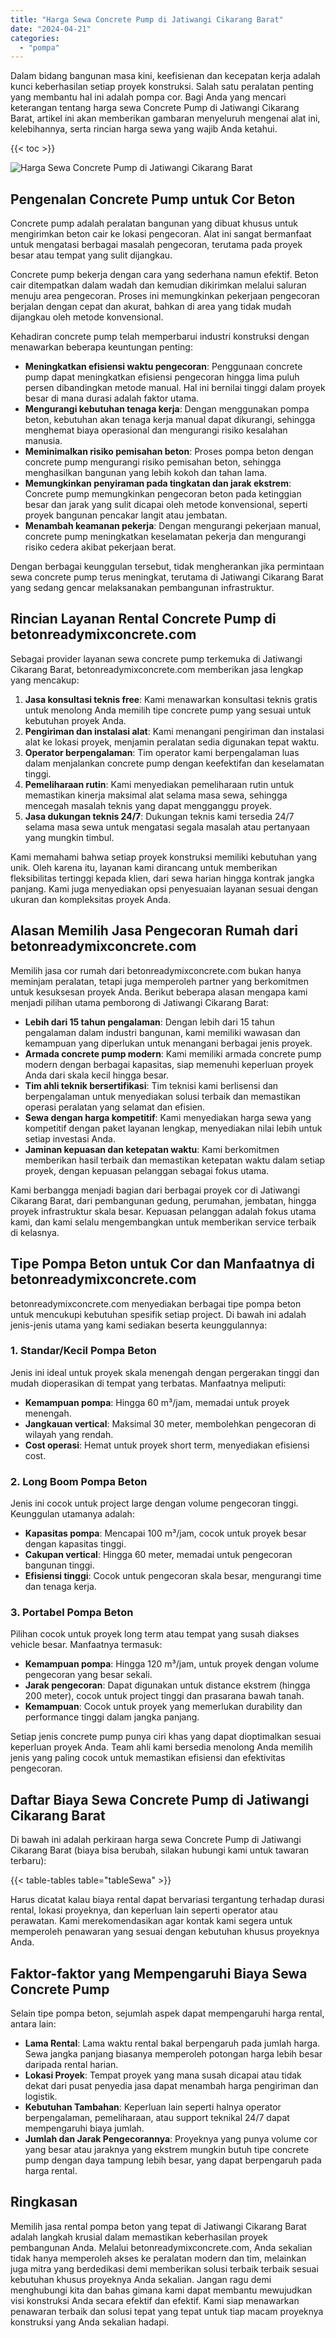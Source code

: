 ```yaml
---
title: "Harga Sewa Concrete Pump di Jatiwangi Cikarang Barat"
date: "2024-04-21"
categories: 
  - "pompa"
---
```


Dalam bidang bangunan masa kini, keefisienan dan kecepatan kerja adalah kunci keberhasilan setiap proyek konstruksi. Salah satu peralatan penting yang membantu hal ini adalah pompa cor. Bagi Anda yang mencari keterangan tentang harga sewa Concrete Pump di Jatiwangi Cikarang Barat, artikel ini akan memberikan gambaran menyeluruh mengenai alat ini, kelebihannya, serta rincian harga sewa yang wajib Anda ketahui.

{{< toc >}}

![Harga Sewa Concrete Pump di Jatiwangi Cikarang Barat](https://betoncor8.github.io/pump/concrete-pump%20(3).png)

## Pengenalan Concrete Pump untuk Cor Beton

Concrete pump adalah peralatan bangunan yang dibuat khusus untuk mengirimkan beton cair ke lokasi pengecoran. Alat ini sangat bermanfaat untuk mengatasi berbagai masalah pengecoran, terutama pada proyek besar atau tempat yang sulit dijangkau.

Concrete pump bekerja dengan cara yang sederhana namun efektif. Beton cair ditempatkan dalam wadah dan kemudian dikirimkan melalui saluran menuju area pengecoran. Proses ini memungkinkan pekerjaan pengecoran berjalan dengan cepat dan akurat, bahkan di area yang tidak mudah dijangkau oleh metode konvensional.

Kehadiran concrete pump telah memperbarui industri konstruksi dengan menawarkan beberapa keuntungan penting:

- **Meningkatkan efisiensi waktu pengecoran**: Penggunaan concrete pump dapat meningkatkan efisiensi pengecoran hingga lima puluh persen dibandingkan metode manual. Hal ini bernilai tinggi dalam proyek besar di mana durasi adalah faktor utama.
- **Mengurangi kebutuhan tenaga kerja**: Dengan menggunakan pompa beton, kebutuhan akan tenaga kerja manual dapat dikurangi, sehingga menghemat biaya operasional dan mengurangi risiko kesalahan manusia.
- **Meminimalkan risiko pemisahan beton**: Proses pompa beton dengan concrete pump mengurangi risiko pemisahan beton, sehingga menghasilkan bangunan yang lebih kokoh dan tahan lama.
- **Memungkinkan penyiraman pada tingkatan dan jarak ekstrem**: Concrete pump memungkinkan pengecoran beton pada ketinggian besar dan jarak yang sulit dicapai oleh metode konvensional, seperti proyek bangunan pencakar langit atau jembatan.
- **Menambah keamanan pekerja**: Dengan mengurangi pekerjaan manual, concrete pump meningkatkan keselamatan pekerja dan mengurangi risiko cedera akibat pekerjaan berat.

Dengan berbagai keunggulan tersebut, tidak mengherankan jika permintaan sewa concrete pump terus meningkat, terutama di Jatiwangi Cikarang Barat yang sedang gencar melaksanakan pembangunan infrastruktur.

## Rincian Layanan Rental Concrete Pump di betonreadymixconcrete.com

Sebagai provider layanan sewa concrete pump terkemuka di Jatiwangi Cikarang Barat, betonreadymixconcrete.com memberikan jasa lengkap yang mencakup:

1. **Jasa konsultasi teknis free**: Kami menawarkan konsultasi teknis gratis untuk menolong Anda memilih tipe concrete pump yang sesuai untuk kebutuhan proyek Anda.
2. **Pengiriman dan instalasi alat**: Kami menangani pengiriman dan instalasi alat ke lokasi proyek, menjamin peralatan sedia digunakan tepat waktu.
3. **Operator berpengalaman**: Tim operator kami berpengalaman luas dalam menjalankan concrete pump dengan keefektifan dan keselamatan tinggi.
4. **Pemeliharaan rutin**: Kami menyediakan pemeliharaan rutin untuk memastikan kinerja maksimal alat selama masa sewa, sehingga mencegah masalah teknis yang dapat mengganggu proyek.
5. **Jasa dukungan teknis 24/7**: Dukungan teknis kami tersedia 24/7 selama masa sewa untuk mengatasi segala masalah atau pertanyaan yang mungkin timbul.

Kami memahami bahwa setiap proyek konstruksi memiliki kebutuhan yang unik. Oleh karena itu, layanan kami dirancang untuk memberikan fleksibilitas tertinggi kepada klien, dari sewa harian hingga kontrak jangka panjang. Kami juga menyediakan opsi penyesuaian layanan sesuai dengan ukuran dan kompleksitas proyek Anda.

## Alasan Memilih Jasa Pengecoran Rumah dari betonreadymixconcrete.com

Memilih jasa cor rumah dari betonreadymixconcrete.com bukan hanya meminjam peralatan, tetapi juga memperoleh partner yang berkomitmen untuk kesuksesan proyek Anda. Berikut beberapa alasan mengapa kami menjadi pilihan utama pemborong di Jatiwangi Cikarang Barat:

- **Lebih dari 15 tahun pengalaman**: Dengan lebih dari 15 tahun pengalaman dalam industri bangunan, kami memiliki wawasan dan kemampuan yang diperlukan untuk menangani berbagai jenis proyek.
- **Armada concrete pump modern**: Kami memiliki armada concrete pump modern dengan berbagai kapasitas, siap memenuhi keperluan proyek Anda dari skala kecil hingga besar.
- **Tim ahli teknik bersertifikasi**: Tim teknisi kami berlisensi dan berpengalaman untuk menyediakan solusi terbaik dan memastikan operasi peralatan yang selamat dan efisien.
- **Sewa dengan harga kompetitif**: Kami menyediakan harga sewa yang kompetitif dengan paket layanan lengkap, menyediakan nilai lebih untuk setiap investasi Anda.
- **Jaminan kepuasan dan ketepatan waktu**: Kami berkomitmen memberikan hasil terbaik dan memastikan ketepatan waktu dalam setiap proyek, dengan kepuasan pelanggan sebagai fokus utama.

Kami berbangga menjadi bagian dari berbagai proyek cor di Jatiwangi Cikarang Barat, dari pembangunan gedung, perumahan, jembatan, hingga proyek infrastruktur skala besar. Kepuasan pelanggan adalah fokus utama kami, dan kami selalu mengembangkan untuk memberikan service terbaik di kelasnya.

## Tipe Pompa Beton untuk Cor dan Manfaatnya di betonreadymixconcrete.com

betonreadymixconcrete.com menyediakan berbagai tipe pompa beton untuk mencukupi kebutuhan spesifik setiap project. Di bawah ini adalah jenis-jenis utama yang kami sediakan beserta keunggulannya:

### 1\. Standar/Kecil Pompa Beton

Jenis ini ideal untuk proyek skala menengah dengan pergerakan tinggi dan mudah dioperasikan di tempat yang terbatas. Manfaatnya meliputi:

- **Kemampuan pompa**: Hingga 60 m³/jam, memadai untuk proyek menengah.
- **Jangkauan vertical**: Maksimal 30 meter, membolehkan pengecoran di wilayah yang rendah.
- **Cost operasi**: Hemat untuk proyek short term, menyediakan efisiensi cost.

### 2\. Long Boom Pompa Beton

Jenis ini cocok untuk project large dengan volume pengecoran tinggi. Keunggulan utamanya adalah:

- **Kapasitas pompa**: Mencapai 100 m³/jam, cocok untuk proyek besar dengan kapasitas tinggi.
- **Cakupan vertical**: Hingga 60 meter, memadai untuk pengecoran bangunan tinggi.
- **Efisiensi tinggi**: Cocok untuk pengecoran skala besar, mengurangi time dan tenaga kerja.

### 3\. Portabel Pompa Beton

Pilihan cocok untuk proyek long term atau tempat yang susah diakses vehicle besar. Manfaatnya termasuk:

- **Kemampuan pompa**: Hingga 120 m³/jam, untuk proyek dengan volume pengecoran yang besar sekali.
- **Jarak pengecoran**: Dapat digunakan untuk distance ekstrem (hingga 200 meter), cocok untuk project tinggi dan prasarana bawah tanah.
- **Kemampuan**: Cocok untuk proyek yang memerlukan durability dan performance tinggi dalam jangka panjang.

Setiap jenis concrete pump punya ciri khas yang dapat dioptimalkan sesuai keperluan proyek Anda. Team ahli kami bersedia menolong Anda memilih jenis yang paling cocok untuk memastikan efisiensi dan efektivitas pengecoran.

## Daftar Biaya Sewa Concrete Pump di Jatiwangi Cikarang Barat

Di bawah ini adalah perkiraan harga sewa Concrete Pump di Jatiwangi Cikarang Barat (biaya bisa berubah, silakan hubungi kami untuk tawaran terbaru):

{{< table-tables table="tableSewa" >}}

Harus dicatat kalau biaya rental dapat bervariasi tergantung terhadap durasi rental, lokasi proyeknya, dan keperluan lain seperti operator atau perawatan. Kami merekomendasikan agar kontak kami segera untuk memperoleh penawaran yang sesuai dengan kebutuhan khusus proyeknya Anda.

## Faktor-faktor yang Mempengaruhi Biaya Sewa Concrete Pump

Selain tipe pompa beton, sejumlah aspek dapat mempengaruhi harga rental, antara lain:

- **Lama Rental**: Lama waktu rental bakal berpengaruh pada jumlah harga. Sewa jangka panjang biasanya memperoleh potongan harga lebih besar daripada rental harian.
- **Lokasi Proyek**: Tempat proyek yang mana susah dicapai atau tidak dekat dari pusat penyedia jasa dapat menambah harga pengiriman dan logistik.
- **Kebutuhan Tambahan**: Keperluan lain seperti halnya operator berpengalaman, pemeliharaan, atau support teknikal 24/7 dapat mempengaruhi biaya jumlah.
- **Jumlah dan Jarak Pengecorannya**: Proyeknya yang punya volume cor yang besar atau jaraknya yang ekstrem mungkin butuh tipe concrete pump dengan daya tampung lebih besar, yang dapat berpengaruh pada harga rental.

## Ringkasan

Memilih jasa rental pompa beton yang tepat di Jatiwangi Cikarang Barat adalah langkah krusial dalam memastikan keberhasilan proyek pembangunan Anda. Melalui betonreadymixconcrete.com, Anda sekalian tidak hanya memperoleh akses ke peralatan modern dan tim, melainkan juga mitra yang berdedikasi demi memberikan solusi terbaik terbaik sesuai kebutuhan khusus proyeknya Anda sekalian. Jangan ragu demi menghubungi kita dan bahas gimana kami dapat membantu mewujudkan visi konstruksi Anda secara efektif dan efektif. Kami siap menawarkan penawaran terbaik dan solusi tepat yang tepat untuk tiap macam proyeknya konstruksi yang Anda sekalian hadapi.

